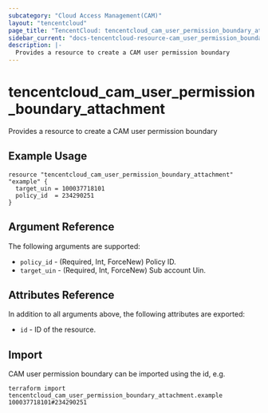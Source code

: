 ```yaml
---
subcategory: "Cloud Access Management(CAM)"
layout: "tencentcloud"
page_title: "TencentCloud: tencentcloud_cam_user_permission_boundary_attachment"
sidebar_current: "docs-tencentcloud-resource-cam_user_permission_boundary_attachment"
description: |-
  Provides a resource to create a CAM user permission boundary
---
```


# tencentcloud_cam_user_permission_boundary_attachment

Provides a resource to create a CAM user permission boundary

## Example Usage

```hcl
resource "tencentcloud_cam_user_permission_boundary_attachment" "example" {
  target_uin = 100037718101
  policy_id  = 234290251
}
```

## Argument Reference

The following arguments are supported:

* `policy_id` - (Required, Int, ForceNew) Policy ID.
* `target_uin` - (Required, Int, ForceNew) Sub account Uin.

## Attributes Reference

In addition to all arguments above, the following attributes are exported:

* `id` - ID of the resource.




## Import

CAM user permission boundary can be imported using the id, e.g.

```
terraform import tencentcloud_cam_user_permission_boundary_attachment.example 100037718101#234290251
```

